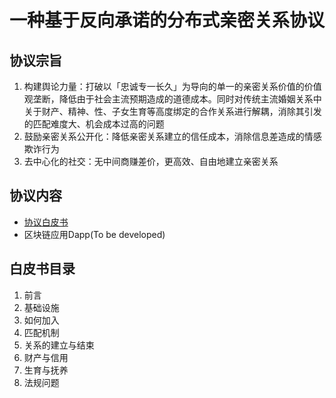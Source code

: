 # 一种基于反向承诺的分布式亲密关系协议

## 协议宗旨
1. 构建舆论力量：打破以「忠诚专一长久」为导向的单一的亲密关系价值的价值观垄断，降低由于社会主流预期造成的道德成本。同时对传统主流婚姻关系中关于财产、精神、性、子女生育等高度绑定的合作关系进行解耦，消除其引发的匹配难度大、机会成本过高的问题
2. 鼓励亲密关系公开化：降低亲密关系建立的信任成本，消除信息差造成的情感欺诈行为
3. 去中心化的社交：无中间商赚差价，更高效、自由地建立亲密关系

## 协议内容
- [协议白皮书](https://github.com/ItaZure/new_inimacy/tree/main/%E7%99%BD%E7%9A%AE%E4%B9%A6%20WhitePaper)
- 区块链应用Dapp(To be developed)

## 白皮书目录
1. 前言
2. 基础设施
3. 如何加入
4. 匹配机制
5. 关系的建立与结束 
6. 财产与信用
7. 生育与抚养
8. 法规问题
